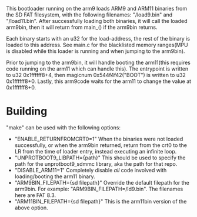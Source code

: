 This bootloader running on the arm9 loads ARM9 and ARM11 binaries from the SD FAT filesystem, with the following filenames: "/load9.bin" and "/load11.bin". After successfully loading both binaries, it will call the loaded arm9bin, then it will return from main_() if the arm9bin returns.  

Each binary starts with an u32 for the load-address, the rest of the binary is loaded to this address. See main.c for the blacklisted memory ranges(MPU is disabled while this loader is running and when jumping to the arm9bin).

Prior to jumping to the arm9bin, it will handle booting the arm11(this requires code running on the arm11 which can handle this). The entrypoint is written to u32 0x1ffffff8+4, then magicnum 0x544f4f42("BOOT") is written to u32 0x1ffffff8+0. Lastly, this arm9code waits for the arm11 to change the value at 0x1ffffff8+0.

# Building
"make" can be used with the following options:
* "ENABLE_RETURNFROMCRT0=1" When the binaries were not loaded successfully, or when the arm9bin returned, return from the crt0 to the LR from the time of loader entry, instead executing an infinite loop.
* "UNPROTBOOT9_LIBPATH={path}" This should be used to specify the path for the unprotboot9_sdmmc library, aka the path for that repo.
* "DISABLE_ARM11=1" Completely disable *all* code involved with loading/booting the arm11 binary.
* "ARM9BIN_FILEPATH={sd filepath}" Override the default filepath for the arm9bin. For example: "ARM9BIN_FILEPATH=/ld9.bin". The filenames here are FAT 8.3.
* "ARM11BIN_FILEPATH={sd filepath}" This is the arm11bin version of the above option.


